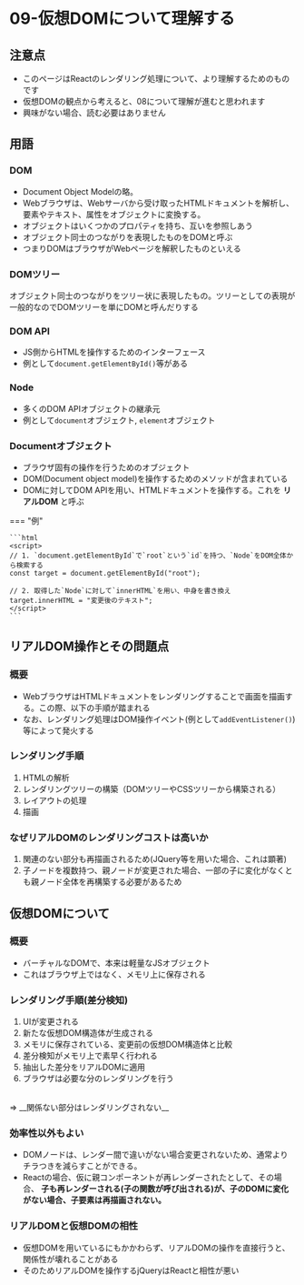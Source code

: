 # 09-仮想DOMについて理解する

## 注意点
- このページはReactのレンダリング処理について、より理解するためのものです
- 仮想DOMの観点から考えると、08について理解が進むと思われます
- 興味がない場合、読む必要はありません

## 用語

### DOM
- Document Object Modelの略。
- Webブラウザは、Webサーバから受け取ったHTMLドキュメントを解析し、要素やテキスト、属性をオブジェクトに変換する。
- オブジェクトはいくつかのプロパティを持ち、互いを参照しあう
- オブジェクト同士のつながりを表現したものをDOMと呼ぶ
- つまりDOMはブラウザがWebページを解釈したものといえる
### DOMツリー
オブジェクト同士のつながりをツリー状に表現したもの。ツリーとしての表現が一般的なのでDOMツリーを単にDOMと呼んだりする

### DOM API
- JS側からHTMLを操作するためのインターフェース
- 例として`document.getElementById()`等がある

### Node
- 多くのDOM APIオブジェクトの継承元
- 例として`document`オブジェクト, `element`オブジェクト

### Documentオブジェクト
- ブラウザ固有の操作を行うためのオブジェクト
- DOM(Document object model)を操作するためのメソッドが含まれている
- DOMに対してDOM APIを用い、HTMLドキュメントを操作する。これを __リアルDOM__ と呼ぶ

=== "例"

    ```html
    <script>
    // 1. `document.getElementById`で`root`という`id`を持つ、`Node`をDOM全体から検索する
    const target = document.getElementById("root");

    // 2. 取得した`Node`に対して`innerHTML`を用い、中身を書き換え
    target.innerHTML = "変更後のテキスト";
    </script>
    ```

## リアルDOM操作とその問題点

### 概要
- WebブラウザはHTMLドキュメントをレンダリングすることで画面を描画する。この際、以下の手順が踏まれる
- なお、レンダリング処理はDOM操作イベント(例として`addEventListener()`)等によって発火する
### レンダリング手順
1. HTMLの解析
2. レンダリングツリーの構築（DOMツリーやCSSツリーから構築される）
3. レイアウトの処理
4. 描画

### なぜリアルDOMのレンダリングコストは高いか
1. 関連のない部分も再描画されるため(JQuery等を用いた場合、これは顕著)
2. 子ノードを複数持つ、親ノードが変更された場合、一部の子に変化がなくとも親ノード全体を再構築する必要があるため

## 仮想DOMについて

### 概要
- バーチャルなDOMで、本来は軽量なJSオブジェクト
- これはブラウザ上ではなく、メモリ上に保存される

### レンダリング手順(差分検知)
1. UIが変更される
2. 新たな仮想DOM構造体が生成される
3. メモリに保存されている、変更前の仮想DOM構造体と比較
4. 差分検知がメモリ上で素早く行われる
5. 抽出した差分をリアルDOMに適用
6. ブラウザは必要な分のレンダリングを行う
<br>
⇒ __関係ない部分はレンダリングされない__

### 効率性以外もよい
- DOMノードは、レンダー間で違いがない場合変更されないため、通常よりチラつきを減らすことができる。
- Reactの場合、仮に親コンポーネントが再レンダーされたとして、その場合、 __子も再レンダーされる(子の関数が呼び出される)が、子のDOMに変化がない場合、子要素は再描画されない。__

### リアルDOMと仮想DOMの相性
- 仮想DOMを用いているにもかかわらず、リアルDOMの操作を直接行うと、関係性が壊れることがある
- そのためリアルDOMを操作するjQueryはReactと相性が悪い


